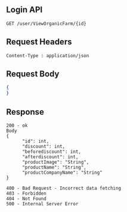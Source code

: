 ## Login API
```
GET /user/ViewOrganicFarm/{id}
```

## Request Headers
```
Content-Type : application/json
```
 
## Request Body
``` json 
{
}
```
## Response
```
200 - ok
Body
{
      "id": int,
      "discount": int,
      "beforediscount": int,
      "afterdiscount": int,
      "productImage": "String",
      "productName": "String",
      "productCompanyName": "String"
}

400 - Bad Request - Incorrect data fetching
403 - Forbidden
404 - Not Found
500 - Internal Server Error
